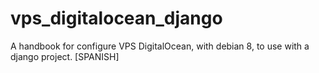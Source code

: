 # vps_digitalocean_django
A handbook for configure VPS DigitalOcean, with debian 8, to use with a django project. [SPANISH]
